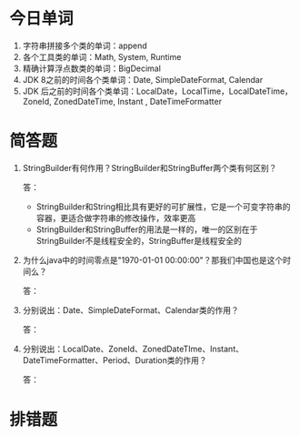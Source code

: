 # 今日单词

1. 字符串拼接多个类的单词：append
2. 各个工具类的单词：Math, System, Runtime
3. 精确计算浮点数类的单词：BigDecimal
4. JDK 8之前的时间各个类单词：Date, SimpleDateFormat, Calendar
5. JDK 后之前的时间各个类单词：LocalDate，LocalTime，LocalDateTime，ZoneId, ZonedDateTime, Instant , DateTimeFormatter



# 简答题

1. StringBuilder有何作用？StringBuilder和StringBuffer两个类有何区别？

   答：

   + StringBuilder和String相比具有更好的可扩展性，它是一个可变字符串的容器，更适合做字符串的修改操作，效率更高
   + StringBuilder和StringBuffer的用法是一样的，唯一的区别在于StringBuilder不是线程安全的，StringBuffer是线程安全的

   

2. 为什么java中的时间零点是"1970-01-01 00:00:00"？那我们中国也是这个时间么？

   答：

   

3. 分别说出：Date、SimpleDateFormat、Calendar类的作用？

   答：

   

4. 分别说出：LocalDate、ZoneId、ZonedDateTIme、Instant、DateTimeFormatter、Period、Duration类的作用？

   答：



# 排错题

